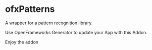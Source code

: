 ofxPatterns
===========
A wrapper for a pattern recognition library. 

Use OpenFrameworks Generator to update your App with this Addon. 

Enjoy the addon
